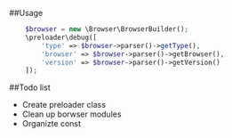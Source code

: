##Usage
```php
    $browser = new \Browser\BrowserBuilder();
    \preloader\debug([
        'type' => $browser->parser()->getType(),
        'browser' => $browser->parser()->getBrowser(),
        'version' => $browser->parser()->getVersion()
    ]);
```
##Todo list
- Create preloader class
- Clean up borwser modules
- Organizte const
